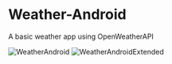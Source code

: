 # Weather-Android
A basic weather app using OpenWeatherAPI

![WeatherAndroid](https://user-images.githubusercontent.com/96152867/146103329-010fdba9-46ee-4679-92ab-ec2d1c003e3b.png)
![WeatherAndroidExtended](https://user-images.githubusercontent.com/96152867/146103336-67197986-0bce-4e82-b7d2-23567226cf5d.png)
